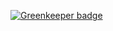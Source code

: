 

[![Greenkeeper badge](https://badges.greenkeeper.io/asn007/eslint-config-codebox.svg)](https://greenkeeper.io/)